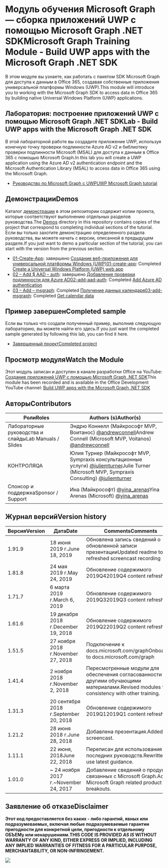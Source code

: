 # <a name="microsoft-graph-training-module---build-uwp-apps-with-the-microsoft-graph-net-sdk"></a><span data-ttu-id="c86e6-101">Модуль обучения Microsoft Graph — сборка приложений UWP с помощью Microsoft Graph .NET SDK</span><span class="sxs-lookup"><span data-stu-id="c86e6-101">Microsoft Graph Training Module - Build UWP apps with the Microsoft Graph .NET SDK</span></span>

<span data-ttu-id="c86e6-102">В этом модуле вы узнаете, как работать с пакетом SDK Microsoft Graph для доступа к данным в Office 365, создавая собственные приложения универсальной платформы Windows (UWP).</span><span class="sxs-lookup"><span data-stu-id="c86e6-102">This module will introduce you to working with the Microsoft Graph SDK to access data in Office 365 by building native Universal Windows Platform (UWP) applications.</span></span>

## <a name="lab---build-uwp-apps-with-the-microsoft-graph-net-sdk"></a><span data-ttu-id="c86e6-103">Лаборатория: построение приложений UWP с помощью Microsoft Graph .NET SDK</span><span class="sxs-lookup"><span data-stu-id="c86e6-103">Lab - Build UWP apps with the Microsoft Graph .NET SDK</span></span>

<span data-ttu-id="c86e6-104">В этой лабораторной работе вы создадите приложение UWP, используя конечную точку проверки подлинности Azure AD v2 и библиотеку проверки подлинности Microsoft (MSAL) для доступа к данным в Office 365 с помощью Microsoft Graph.</span><span class="sxs-lookup"><span data-stu-id="c86e6-104">In this lab you will create a UWP application using the Azure AD v2 authentication endpoint and the Microsoft Authentication Library (MSAL) to access data in Office 365 using the Microsoft Graph.</span></span>

- [<span data-ttu-id="c86e6-105">Руководство по Microsoft Graph с UWP</span><span class="sxs-lookup"><span data-stu-id="c86e6-105">UWP Microsoft Graph tutorial</span></span>](https://docs.microsoft.com/graph/tutorials/uwp)

## <a name="demos"></a><span data-ttu-id="c86e6-106">Демонстрации</span><span class="sxs-lookup"><span data-stu-id="c86e6-106">Demos</span></span>

<span data-ttu-id="c86e6-107">Каталог [демонстрации](./Demos) в этом репозитории содержит копии проекта, которые соответствуют выполнению отдельных разделов руководства.</span><span class="sxs-lookup"><span data-stu-id="c86e6-107">The [Demos](./Demos) directory in this repository contains copies of the project that correspond to completing individual sections of the tutorial.</span></span> <span data-ttu-id="c86e6-108">Если вы только захотите демонстрацию определенного раздела руководства, вы можете начать с версии, описанной в предыдущем разделе.</span><span class="sxs-lookup"><span data-stu-id="c86e6-108">If you just want to demo a particular section of the tutorial, you can start with the version from the previous section.</span></span>

- <span data-ttu-id="c86e6-109">[01-Create-App](Demos/01-create-app): завершено [Создание веб-приложения для универсальной платформы Windows (UWP)](https://docs.microsoft.com/graph/tutorials/uwp?tutorial-step=1)</span><span class="sxs-lookup"><span data-stu-id="c86e6-109">[01-create-app](Demos/01-create-app): Completed [Create a Universal Windows Platform (UWP) web app](https://docs.microsoft.com/graph/tutorials/uwp?tutorial-step=1)</span></span>
- <span data-ttu-id="c86e6-110">[02 – Add $ AAD – auth](Demos/02-add-aad-auth): завершено [Добавление проверки подлинности для Azure AD](https://docs.microsoft.com/graph/tutorials/uwp?tutorial-step=3)</span><span class="sxs-lookup"><span data-stu-id="c86e6-110">[02-add-aad-auth](Demos/02-add-aad-auth): Completed [Add Azure AD authentication](https://docs.microsoft.com/graph/tutorials/uwp?tutorial-step=3)</span></span>
- <span data-ttu-id="c86e6-111">[03 – Add – msgraph](Demos/03-add-msgraph): Completed [Получение данных календаря](https://docs.microsoft.com/graph/tutorials/uwp?tutorial-step=4)</span><span class="sxs-lookup"><span data-stu-id="c86e6-111">[03-add-msgraph](Demos/03-add-msgraph): Completed [Get calendar data](https://docs.microsoft.com/graph/tutorials/uwp?tutorial-step=4)</span></span>

## <a name="completed-sample"></a><span data-ttu-id="c86e6-112">Пример завершен</span><span class="sxs-lookup"><span data-stu-id="c86e6-112">Completed sample</span></span>

<span data-ttu-id="c86e6-113">Если вы только что создали полученный пример, выполнив следующую лабораторию, вы можете найти его здесь.</span><span class="sxs-lookup"><span data-stu-id="c86e6-113">If you just want the completed sample generated by following this lab, you can find it here.</span></span>

- [<span data-ttu-id="c86e6-114">Завершенный проект</span><span class="sxs-lookup"><span data-stu-id="c86e6-114">Completed project</span></span>](Demos/03-add-msgraph)

## <a name="watch-the-module"></a><span data-ttu-id="c86e6-115">Просмотр модуля</span><span class="sxs-lookup"><span data-stu-id="c86e6-115">Watch the Module</span></span>

<span data-ttu-id="c86e6-116">Этот модуль записан и доступен в канале разработки Office на YouTube: [Создание приложений UWP с помощью Microsoft Graph .NET SDK](https://youtu.be/oBYCBxkWMRA)</span><span class="sxs-lookup"><span data-stu-id="c86e6-116">This module has been recorded and is available in the Office Development YouTube channel: [Build UWP apps with the Microsoft Graph .NET SDK](https://youtu.be/oBYCBxkWMRA)</span></span>

## <a name="contributors"></a><span data-ttu-id="c86e6-117">Авторы</span><span class="sxs-lookup"><span data-stu-id="c86e6-117">Contributors</span></span>

|        <span data-ttu-id="c86e6-118">Роли</span><span class="sxs-lookup"><span data-stu-id="c86e6-118">Roles</span></span>         |                                           <span data-ttu-id="c86e6-119">Authors (s)</span><span class="sxs-lookup"><span data-stu-id="c86e6-119">Author(s)</span></span>                                           |
| -------------------- | --------------------------------------------------------------------------------------------- |
| <span data-ttu-id="c86e6-120">Лабораторные руководства и слайды</span><span class="sxs-lookup"><span data-stu-id="c86e6-120">Lab Manuals / Slides</span></span> | <span data-ttu-id="c86e6-121">Эндрю Коннелл (Майкрософт MVP, Воитанос) [@andrewconnell](//github.com/andrewconnell)</span><span class="sxs-lookup"><span data-stu-id="c86e6-121">Andrew Connell (Microsoft MVP, Voitanos) [@andrewconnell](//github.com/andrewconnell)</span></span>         |
| <span data-ttu-id="c86e6-122">КОНТРОЛЯ</span><span class="sxs-lookup"><span data-stu-id="c86e6-122">QA</span></span>                   | <span data-ttu-id="c86e6-123">Юлия Турнер (Майкрософт MVP, Sympraxis консультационные услуги) [@juliemturner](//github.com/juliemturner)</span><span class="sxs-lookup"><span data-stu-id="c86e6-123">Julie Turner (Microsoft MVP, Sympraxis Consulting) [@juliemturner](//github.com/juliemturner)</span></span> |
| <span data-ttu-id="c86e6-124">Спонсор и поддержка</span><span class="sxs-lookup"><span data-stu-id="c86e6-124">Sponsor / Support</span></span>    | <span data-ttu-id="c86e6-125">Ина (Майкрософт) [@yina_arenas](//github.com//github.com/yina_arenas)</span><span class="sxs-lookup"><span data-stu-id="c86e6-125">Yina Arenas (Microsoft) [@yina_arenas](//github.com//github.com/yina_arenas)</span></span>                  |

## <a name="version-history"></a><span data-ttu-id="c86e6-126">Журнал версий</span><span class="sxs-lookup"><span data-stu-id="c86e6-126">Version history</span></span>

| <span data-ttu-id="c86e6-127">Версия</span><span class="sxs-lookup"><span data-stu-id="c86e6-127">Version</span></span> |        <span data-ttu-id="c86e6-128">Дата</span><span class="sxs-lookup"><span data-stu-id="c86e6-128">Date</span></span>        |                       <span data-ttu-id="c86e6-129">Comments</span><span class="sxs-lookup"><span data-stu-id="c86e6-129">Comments</span></span>                       |
| ------- | ------------------ | ---------------------------------------------------- |
| <span data-ttu-id="c86e6-130">1.9</span><span class="sxs-lookup"><span data-stu-id="c86e6-130">1.9</span></span>     | <span data-ttu-id="c86e6-131">18 июня 2019 г.</span><span class="sxs-lookup"><span data-stu-id="c86e6-131">June 18, 2019</span></span>      | <span data-ttu-id="c86e6-132">Обновлена запись сведений о обновленной записи презентации</span><span class="sxs-lookup"><span data-stu-id="c86e6-132">Updated readme to refreshed screencast recording</span></span>     |
| <span data-ttu-id="c86e6-133">1.8</span><span class="sxs-lookup"><span data-stu-id="c86e6-133">1.8</span></span>     | <span data-ttu-id="c86e6-134">24 мая 2019 г.</span><span class="sxs-lookup"><span data-stu-id="c86e6-134">May 24, 2019</span></span>       | <span data-ttu-id="c86e6-135">Обновление содержимого 2019Q4</span><span class="sxs-lookup"><span data-stu-id="c86e6-135">2019Q4 content refresh</span></span>                               |
| <span data-ttu-id="c86e6-136">1.7</span><span class="sxs-lookup"><span data-stu-id="c86e6-136">1.7</span></span>     | <span data-ttu-id="c86e6-137">6 марта 2019 г.</span><span class="sxs-lookup"><span data-stu-id="c86e6-137">March 6, 2019</span></span>      | <span data-ttu-id="c86e6-138">Обновление содержимого 2019Q3</span><span class="sxs-lookup"><span data-stu-id="c86e6-138">2019Q3 content refresh</span></span>                               |
| <span data-ttu-id="c86e6-139">1.6</span><span class="sxs-lookup"><span data-stu-id="c86e6-139">1.6</span></span>     | <span data-ttu-id="c86e6-140">19 декабря 2018 г.</span><span class="sxs-lookup"><span data-stu-id="c86e6-140">December 19, 2018</span></span>  | <span data-ttu-id="c86e6-141">Обновление содержимого 2019Q2</span><span class="sxs-lookup"><span data-stu-id="c86e6-141">2019Q2 content refresh</span></span>                               |
| <span data-ttu-id="c86e6-142">1.5</span><span class="sxs-lookup"><span data-stu-id="c86e6-142">1.5</span></span>     | <span data-ttu-id="c86e6-143">27 ноября 2018 г.</span><span class="sxs-lookup"><span data-stu-id="c86e6-143">November 27, 2018</span></span>  | <span data-ttu-id="c86e6-144">Подключение к docs.microsoft.com/graph</span><span class="sxs-lookup"><span data-stu-id="c86e6-144">Onboarded to docs.microsoft.com/graph</span></span>                |
| <span data-ttu-id="c86e6-145">1.4</span><span class="sxs-lookup"><span data-stu-id="c86e6-145">1.4</span></span>     | <span data-ttu-id="c86e6-146">2 ноября 2018 г.</span><span class="sxs-lookup"><span data-stu-id="c86e6-146">November 2, 2018</span></span>   | <span data-ttu-id="c86e6-147">Пересмотренные модули для обеспечения согласованности с другими обучающими материалами.</span><span class="sxs-lookup"><span data-stu-id="c86e6-147">Revised modules for consistency with other training.</span></span> |
| <span data-ttu-id="c86e6-148">1.3</span><span class="sxs-lookup"><span data-stu-id="c86e6-148">1.3</span></span>     | <span data-ttu-id="c86e6-149">20 сентября 2018 г.</span><span class="sxs-lookup"><span data-stu-id="c86e6-149">September 20, 2018</span></span> | <span data-ttu-id="c86e6-150">Обновление содержимого 2019Q1</span><span class="sxs-lookup"><span data-stu-id="c86e6-150">2019Q1 content refresh</span></span>                               |
| <span data-ttu-id="c86e6-151">1.2</span><span class="sxs-lookup"><span data-stu-id="c86e6-151">1.2</span></span>     | <span data-ttu-id="c86e6-152">28 июня 2018 г.</span><span class="sxs-lookup"><span data-stu-id="c86e6-152">June 28, 2018</span></span>      | <span data-ttu-id="c86e6-153">Добавлена презентация.</span><span class="sxs-lookup"><span data-stu-id="c86e6-153">Added screencast.</span></span>                                    |
| <span data-ttu-id="c86e6-154">1.1</span><span class="sxs-lookup"><span data-stu-id="c86e6-154">1.1</span></span>     | <span data-ttu-id="c86e6-155">22 июня, 2018</span><span class="sxs-lookup"><span data-stu-id="c86e6-155">June 22, 2018</span></span>      | <span data-ttu-id="c86e6-156">Переписан для использования последних руководств.</span><span class="sxs-lookup"><span data-stu-id="c86e6-156">Rewritten to use latest guidance.</span></span>                    |
| <span data-ttu-id="c86e6-157">1.0</span><span class="sxs-lookup"><span data-stu-id="c86e6-157">1.0</span></span>     | <span data-ttu-id="c86e6-158">~ 24 ноября 2017 г.</span><span class="sxs-lookup"><span data-stu-id="c86e6-158">~November 24, 2017</span></span> | <span data-ttu-id="c86e6-159">Добавление сведений о продуктах, связанных с Microsoft Graph.</span><span class="sxs-lookup"><span data-stu-id="c86e6-159">Add Microsoft Graph related product breakouts.</span></span>       |

## <a name="disclaimer"></a><span data-ttu-id="c86e6-160">Заявление об отказе</span><span class="sxs-lookup"><span data-stu-id="c86e6-160">Disclaimer</span></span>

<span data-ttu-id="c86e6-161">**Этот код предоставляется без каких _-_ либо гарантий, явных или подразумеваемых, включая любые подразумеваемые гарантии пригодности для конкретной цели, пригодности к отдельному ОБЪЕМу или ненарушениям.**</span><span class="sxs-lookup"><span data-stu-id="c86e6-161">**THIS CODE IS PROVIDED _AS IS_ WITHOUT WARRANTY OF ANY KIND, EITHER EXPRESS OR IMPLIED, INCLUDING ANY IMPLIED WARRANTIES OF FITNESS FOR A PARTICULAR PURPOSE, MERCHANTABILITY, OR NON-INFRINGEMENT.**</span></span>

<!-- markdownlint-disable MD033 -->
<img src="https://telemetry.sharepointpnp.com/msgraph-training-uwp" />
